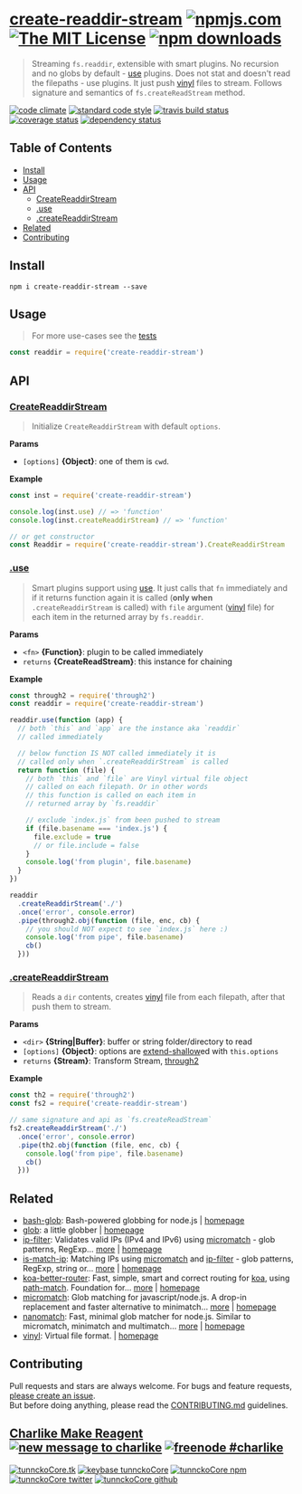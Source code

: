 # [create-readdir-stream][author-www-url] [![npmjs.com][npmjs-img]][npmjs-url] [![The MIT License][license-img]][license-url] [![npm downloads][downloads-img]][downloads-url] 

> Streaming `fs.readdir`, extensible with smart plugins. No recursion and no globs by default - [use][] plugins. Does not stat and doesn't read the filepaths - use plugins. It just push [vinyl][] files to stream. Follows signature and semantics of `fs.createReadStream` method.

[![code climate][codeclimate-img]][codeclimate-url] [![standard code style][standard-img]][standard-url] [![travis build status][travis-img]][travis-url] [![coverage status][coveralls-img]][coveralls-url] [![dependency status][david-img]][david-url]

## Table of Contents
- [Install](#install)
- [Usage](#usage)
- [API](#api)
  * [CreateReaddirStream](#createreaddirstream)
  * [.use](#use)
  * [.createReaddirStream](#createreaddirstream)
- [Related](#related)
- [Contributing](#contributing)

## Install

```
npm i create-readdir-stream --save
```

## Usage
> For more use-cases see the [tests](./test.js)

```js
const readdir = require('create-readdir-stream')
```

## API

### [CreateReaddirStream](index.js#L32)
> Initialize `CreateReaddirStream` with default `options`.

**Params**

* `[options]` **{Object}**: one of them is `cwd`.    

**Example**

```js
const inst = require('create-readdir-stream')

console.log(inst.use) // => 'function'
console.log(inst.createReaddirStream) // => 'function'

// or get constructor
const Readdir = require('create-readdir-stream').CreateReaddirStream
```

### [.use](index.js#L118)
> Smart plugins support using [use][]. It just calls that `fn` immediately and if it returns function again it is called (**only when** `.createReaddirStream` is called) with `file` argument ([vinyl][] file) for each item in the returned array by `fs.readdir`.

**Params**

* `<fn>` **{Function}**: plugin to be called immediately    
* `returns` **{CreateReadStream}**: this instance for chaining  

**Example**

```js
const through2 = require('through2')
const readdir = require('create-readdir-stream')

readdir.use(function (app) {
  // both `this` and `app` are the instance aka `readdir`
  // called immediately

  // below function IS NOT called immediately it is
  // called only when `.createReaddirStream` is called
  return function (file) {
    // both `this` and `file` are Vinyl virtual file object
    // called on each filepath. Or in other words
    // this function is called on each item in
    // returned array by `fs.readdir`

    // exclude `index.js` from been pushed to stream
    if (file.basename === 'index.js') {
      file.exclude = true
      // or file.include = false
    }
    console.log('from plugin', file.basename)
  }
})

readdir
  .createReaddirStream('./')
  .once('error', console.error)
  .pipe(through2.obj(function (file, enc, cb) {
    // you should NOT expect to see `index.js` here :)
    console.log('from pipe', file.basename)
    cb()
  }))
```

### [.createReaddirStream](index.js#L144)
> Reads a `dir` contents, creates [vinyl][] file from each filepath, after that push them to stream.

**Params**

* `<dir>` **{String|Buffer}**: buffer or string folder/directory to read    
* `[options]` **{Object}**: options are [extend-shallow][]ed with `this.options`    
* `returns` **{Stream}**: Transform Stream, [through2][]  

**Example**

```js
const th2 = require('through2')
const fs2 = require('create-readdir-stream')

// same signature and api as `fs.createReadStream`
fs2.createReaddirStream('./')
  .once('error', console.error)
  .pipe(th2.obj(function (file, enc, cb) {
    console.log('from pipe', file.basename)
    cb()
  }))
```

## Related
- [bash-glob](https://www.npmjs.com/package/bash-glob): Bash-powered globbing for node.js | [homepage](https://github.com/jonschlinkert/bash-glob "Bash-powered globbing for node.js")
- [glob](https://www.npmjs.com/package/glob): a little globber | [homepage](https://github.com/isaacs/node-glob#readme "a little globber")
- [ip-filter](https://www.npmjs.com/package/ip-filter): Validates valid IPs (IPv4 and IPv6) using [micromatch][] - glob patterns, RegExp… [more](https://github.com/tunnckocore/ip-filter#readme) | [homepage](https://github.com/tunnckocore/ip-filter#readme "Validates valid IPs (IPv4 and IPv6) using [micromatch][] - glob patterns, RegExp, string or array of globs. If match returns the IP, otherwise null.")
- [is-match-ip](https://www.npmjs.com/package/is-match-ip): Matching IPs using [micromatch][] and [ip-filter][] - glob patterns, RegExp, string or… [more](https://github.com/tunnckocore/is-match-ip#readme) | [homepage](https://github.com/tunnckocore/is-match-ip#readme "Matching IPs using [micromatch][] and [ip-filter][] - glob patterns, RegExp, string or array of globs. Returns matcher function.")
- [koa-better-router](https://www.npmjs.com/package/koa-better-router): Fast, simple, smart and correct routing for [koa][], using [path-match][]. Foundation for… [more](https://github.com/tunnckocore/koa-better-router#readme) | [homepage](https://github.com/tunnckocore/koa-better-router#readme "Fast, simple, smart and correct routing for [koa][], using [path-match][]. Foundation for building powerful, flexible and RESTful APIs easily.")
- [micromatch](https://www.npmjs.com/package/micromatch): Glob matching for javascript/node.js. A drop-in replacement and faster alternative to minimatch… [more](https://github.com/jonschlinkert/micromatch) | [homepage](https://github.com/jonschlinkert/micromatch "Glob matching for javascript/node.js. A drop-in replacement and faster alternative to minimatch and multimatch.")
- [nanomatch](https://www.npmjs.com/package/nanomatch): Fast, minimal glob matcher for node.js. Similar to micromatch, minimatch and multimatch… [more](https://github.com/jonschlinkert/nanomatch) | [homepage](https://github.com/jonschlinkert/nanomatch "Fast, minimal glob matcher for node.js. Similar to micromatch, minimatch and multimatch, but complete Bash 4.3 wildcard support only (no support for exglobs, posix brackets or braces)")
- [vinyl](https://www.npmjs.com/package/vinyl): Virtual file format. | [homepage](https://github.com/gulpjs/vinyl#readme "Virtual file format.")

## Contributing
Pull requests and stars are always welcome. For bugs and feature requests, [please create an issue](https://github.com/tunnckoCore/create-readdir-stream/issues/new).  
But before doing anything, please read the [CONTRIBUTING.md](./CONTRIBUTING.md) guidelines.

## [Charlike Make Reagent](http://j.mp/1stW47C) [![new message to charlike][new-message-img]][new-message-url] [![freenode #charlike][freenode-img]][freenode-url]

[![tunnckoCore.tk][author-www-img]][author-www-url] [![keybase tunnckoCore][keybase-img]][keybase-url] [![tunnckoCore npm][author-npm-img]][author-npm-url] [![tunnckoCore twitter][author-twitter-img]][author-twitter-url] [![tunnckoCore github][author-github-img]][author-github-url]

[extend-shallow]: https://github.com/jonschlinkert/extend-shallow
[ip-filter]: https://github.com/tunnckocore/ip-filter
[koa]: https://github.com/koajs/koa
[micromatch]: https://github.com/jonschlinkert/micromatch
[path-match]: https://github.com/pillarjs/path-match
[through2]: https://github.com/rvagg/through2
[use]: https://github.com/jonschlinkert/use
[vinyl]: https://github.com/gulpjs/vinyl

[npmjs-url]: https://www.npmjs.com/package/create-readdir-stream
[npmjs-img]: https://img.shields.io/npm/v/create-readdir-stream.svg?label=create-readdir-stream

[license-url]: https://github.com/tunnckoCore/create-readdir-stream/blob/master/LICENSE
[license-img]: https://img.shields.io/npm/l/create-readdir-stream.svg

[downloads-url]: https://www.npmjs.com/package/create-readdir-stream
[downloads-img]: https://img.shields.io/npm/dm/create-readdir-stream.svg

[codeclimate-url]: https://codeclimate.com/github/tunnckoCore/create-readdir-stream
[codeclimate-img]: https://img.shields.io/codeclimate/github/tunnckoCore/create-readdir-stream.svg

[travis-url]: https://travis-ci.org/tunnckoCore/create-readdir-stream
[travis-img]: https://img.shields.io/travis/tunnckoCore/create-readdir-stream/master.svg

[coveralls-url]: https://coveralls.io/r/tunnckoCore/create-readdir-stream
[coveralls-img]: https://img.shields.io/coveralls/tunnckoCore/create-readdir-stream.svg

[david-url]: https://david-dm.org/tunnckoCore/create-readdir-stream
[david-img]: https://img.shields.io/david/tunnckoCore/create-readdir-stream.svg

[standard-url]: https://github.com/feross/standard
[standard-img]: https://img.shields.io/badge/code%20style-standard-brightgreen.svg

[author-www-url]: http://www.tunnckocore.tk
[author-www-img]: https://img.shields.io/badge/www-tunnckocore.tk-fe7d37.svg

[keybase-url]: https://keybase.io/tunnckocore
[keybase-img]: https://img.shields.io/badge/keybase-tunnckocore-8a7967.svg

[author-npm-url]: https://www.npmjs.com/~tunnckocore
[author-npm-img]: https://img.shields.io/badge/npm-~tunnckocore-cb3837.svg

[author-twitter-url]: https://twitter.com/tunnckoCore
[author-twitter-img]: https://img.shields.io/badge/twitter-@tunnckoCore-55acee.svg

[author-github-url]: https://github.com/tunnckoCore
[author-github-img]: https://img.shields.io/badge/github-@tunnckoCore-4183c4.svg

[freenode-url]: http://webchat.freenode.net/?channels=charlike
[freenode-img]: https://img.shields.io/badge/freenode-%23charlike-5654a4.svg

[new-message-url]: https://github.com/tunnckoCore/ama
[new-message-img]: https://img.shields.io/badge/ask%20me-anything-green.svg

